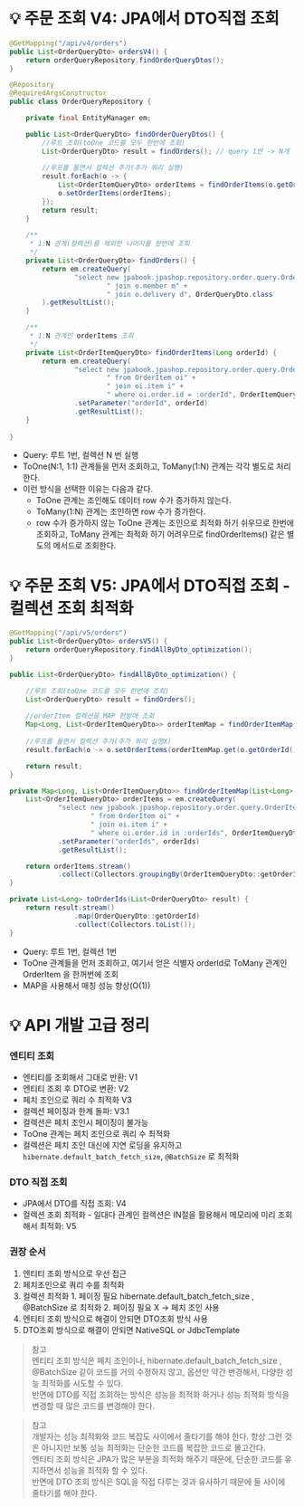 # 💡 주문 조회 V4: JPA에서 DTO직접 조회
```java
@GetMapping("/api/v4/orders")
public List<OrderQueryDto> ordersV4() {
    return orderQueryRepository.findOrderQueryDtos();
}
```
```java
@Repository
@RequiredArgsConstructor
public class OrderQueryRepository {

    private final EntityManager em;

    public List<OrderQueryDto> findOrderQueryDtos() {
        //루트 조회(toOne 코드를 모두 한번에 조회)
        List<OrderQueryDto> result = findOrders(); // query 1번 -> N개
        
        //루프를 돌면서 컬렉션 추가(추가 쿼리 실행)
        result.forEach(o -> {
            List<OrderItemQueryDto> orderItems = findOrderItems(o.getOrderId()); // Query N번
            o.setOrderItems(orderItems);
        });
        return result;
    }
    
    /**
     * 1:N 관계(컬렉션)를 제외한 나머지를 한번에 조회
     */
    private List<OrderQueryDto> findOrders() {
        return em.createQuery(
                "select new jpabook.jpashop.repository.order.query.OrderQueryDto(o.id, m.name, o.orderDate, o.status, d.address ) from Order o" +
                        " join o.member m" +
                        " join o.delivery d", OrderQueryDto.class
        ).getResultList();
    }

    /**
     * 1:N 관계인 orderItems 조회
     */
    private List<OrderItemQueryDto> findOrderItems(Long orderId) {
        return em.createQuery(
                "select new jpabook.jpashop.repository.order.query.OrderItemQueryDto(oi.order.id, i.name, oi.orderPrice, oi.count)" +
                        " from OrderItem oi" +
                        " join oi.item i" +
                        " where oi.order.id = :orderId", OrderItemQueryDto.class)
                .setParameter("orderId", orderId)
                .getResultList();
    }
    
}
```
* Query: 루트 1번, 컬렉션 N 번 실행
* ToOne(N:1, 1:1) 관계들을 먼저 조회하고, ToMany(1:N) 관계는 각각 별도로 처리한다.
* 이런 방식을 선택한 이유는 다음과 같다.
  * ToOne 관계는 조인해도 데이터 row 수가 증가하지 않는다.
  * ToMany(1:N) 관계는 조인하면 row 수가 증가한다.
  * row 수가 증가하지 않는 ToOne 관계는 조인으로 최적화 하기 쉬우므로 한번에 조회하고, ToMany 관계는 최적화 하기 어려우므로 findOrderItems() 같은 별도의 메서드로 조회한다.

# 💡 주문 조회 V5: JPA에서 DTO직접 조회 - 컬렉션 조회 최적화
```java
@GetMapping("/api/v5/orders")
public List<OrderQueryDto> ordersV5() {
    return orderQueryRepository.findAllByDto_optimization();
}
```
```java
public List<OrderQueryDto> findAllByDto_optimization() {

    //루트 조회(toOne 코드를 모두 한번에 조회)
    List<OrderQueryDto> result = findOrders();
    
    //orderItem 컬렉션을 MAP 한방에 조회
    Map<Long, List<OrderItemQueryDto>> orderItemMap = findOrderItemMap(toOrderIds(result));
    
    //루프를 돌면서 컬렉션 추가(추가 쿼리 실행X)
    result.forEach(o -> o.setOrderItems(orderItemMap.get(o.getOrderId())));

    return result;
}

private Map<Long, List<OrderItemQueryDto>> findOrderItemMap(List<Long> orderIds) {
    List<OrderItemQueryDto> orderItems = em.createQuery(
            "select new jpabook.jpashop.repository.order.query.OrderItemQueryDto(oi.order.id, i.name, oi.orderPrice, oi.count)" +
                    " from OrderItem oi" +
                    " join oi.item i" +
                    " where oi.order.id in :orderIds", OrderItemQueryDto.class)
            .setParameter("orderIds", orderIds)
            .getResultList();

    return orderItems.stream()
            .collect(Collectors.groupingBy(OrderItemQueryDto::getOrderId));
}

private List<Long> toOrderIds(List<OrderQueryDto> result) {
    return result.stream()
                .map(OrderQueryDto::getOrderId)
                .collect(Collectors.toList());
}
```
* Query: 루트 1번, 컬렉션 1번
* ToOne 관계들을 먼저 조회하고, 여기서 얻은 식별자 orderId로 ToMany 관계인 OrderItem 을 한꺼번에 조회
* MAP을 사용해서 매칭 성능 향상(O(1))

# 💡 API 개발 고급 정리
### 엔티티 조회
* 엔티티를 조회해서 그대로 반환: V1
* 엔티티 조회 후 DTO로 변환: V2
* 페치 조인으로 쿼리 수 최적화 V3
* 컬렉션 페이징과 한계 돌파: V3.1
* 컬렉션은 페치 조인시 페이징이 불가능
* ToOne 관계는 페치 조인으로 쿼리 수 최적화
* 컬렉션은 페치 조인 대신에 지연 로딩을 유지하고 `hibernate.default_batch_fetch_size`, `@BatchSize` 로 최적화

### DTO 직접 조회
* JPA에서 DTO를 직접 조회: V4
* 컬렉션 조회 최적화 - 일대다 관계인 컬렉션은 IN절을 활용해서 메모리에 미리 조회해서 최적화: V5

### 권장 순서
1. 엔티티 조회 방식으로 우선 접근
  1. 페치조인으로 쿼리 수를 최적화
  2. 컬렉션 최적화
    1. 페이징 필요 hibernate.default_batch_fetch_size , @BatchSize 로 최적화
    2. 페이징 필요 X → 페치 조인 사용
2. 엔티티 조회 방식으로 해결이 안되면 DTO조회 방식 사용
3. DTO조회 방식으로 해결이 안되면 NativeSQL or JdbcTemplate

> 참고  
> 엔티티 조회 방식은 페치 조인이나, hibernate.default_batch_fetch_size , @BatchSize 같이 코드를 거의 수정하지 않고, 옵션만 약간 변경해서, 다양한 성능 최적화를 시도할 수 있다.   
> 반면에 DTO를 직접 조회하는 방식은 성능을 최적화 하거나 성능 최적화 방식을 변경할 때 많은 코드를 변경해야 한다.

> 참고   
> 개발자는 성능 최적화와 코드 복잡도 사이에서 줄타기를 해야 한다. 항상 그런 것은 아니지만 보통 성능 최적화는 단순한 코드를 복잡한 코드로 몰고간다.   
> 엔티티 조회 방식은 JPA가 많은 부분을 최적화 해주기 때문에, 단순한 코드를 유지하면서 성능을 최적화 할 수 있다.   
> 반면에 DTO 조회 방식은 SQL을 직접 다루는 것과 유사하기 때문에 둘 사이에 줄타기를 해야 한다.
